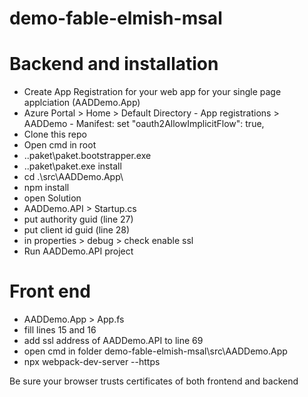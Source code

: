 # demo-fable-elmish-msal

# Backend and installation
- Create App Registration for your web app for your single page applciation (AADDemo.App)
- Azure Portal > Home > Default Directory - App registrations > AADDemo - Manifest: set "oauth2AllowImplicitFlow": true,
- Clone this repo
- Open cmd in root
- .\.paket\paket.bootstrapper.exe
- .\.paket\paket.exe install
- cd .\src\AADDemo.App\
- npm install
- open Solution
- AADDemo.API > Startup.cs
- put authority guid (line 27)
- put client id guid (line 28)
- in properties > debug > check enable ssl
- Run AADDemo.API project

# Front end
- AADDemo.App > App.fs
- fill lines 15 and 16
- add ssl address of AADDemo.API to line 69
- open cmd in folder demo-fable-elmish-msal\src\AADDemo.App 
- npx webpack-dev-server --https

Be sure your browser trusts certificates of both frontend and backend

